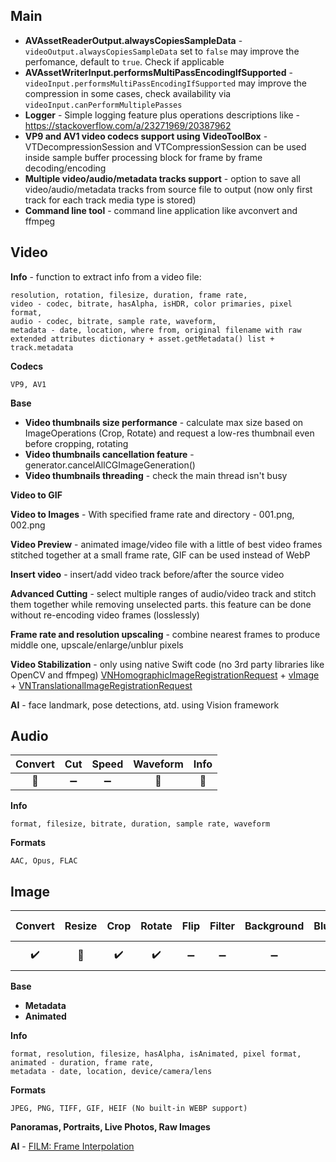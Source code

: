 ## Main
- __AVAssetReaderOutput.alwaysCopiesSampleData__ - `videoOutput.alwaysCopiesSampleData` set to `false` may improve the perfomance, default to `true`. Check if applicable
- __AVAssetWriterInput.performsMultiPassEncodingIfSupported__ - `videoInput.performsMultiPassEncodingIfSupported` may improve the compression in some cases, check availability via `videoInput.canPerformMultiplePasses`
- __Logger__ - Simple logging feature plus operations descriptions like - https://stackoverflow.com/a/23271969/20387962
- __VP9 and AV1 video codecs support using VideoToolBox__ - VTDecompressionSession and VTCompressionSession can be used inside sample buffer processing block for frame by frame decoding/encoding
- __Multiple video/audio/metadata tracks support__ - option to save all video/audio/metadata tracks from source file to output (now only first track for each track media type is stored)
- __Command line tool__ - command line application like avconvert and ffmpeg

## Video
__Info__ - function to extract info from a video file:
```
resolution, rotation, filesize, duration, frame rate,
video - codec, bitrate, hasAlpha, isHDR, color primaries, pixel format,
audio - codec, bitrate, sample rate, waveform,
metadata - date, location, where from, original filename with raw extended attributes dictionary + asset.getMetadata() list + track.metadata
```

__Codecs__
```
VP9, AV1
```

__Base__
- __Video thumbnails size performance__ - calculate max size based on ImageOperations (Crop, Rotate) and request a low-res thumbnail even before cropping, rotating
- __Video thumbnails cancellation feature__ - generator.cancelAllCGImageGeneration()
- __Video thumbnails threading__ - check the main thread isn't busy

__Video to GIF__

__Video to Images__ - With specified frame rate and directory - 001.png, 002.png

__Video Preview__ - animated image/video file with a little of best video frames stitched together at a small frame rate, GIF can be used instead of WebP

__Insert video__ - insert/add video track before/after the source video

__Advanced Cutting__ - select multiple ranges of audio/video track and stitch them together while removing unselected parts. this feature can be done without re-encoding video frames (losslessly)

__Frame rate and resolution upscaling__ - combine nearest frames to produce middle one, upscale/enlarge/unblur pixels

__Video Stabilization__ - only using native Swift code (no 3rd party libraries like OpenCV and ffmpeg)
[VNHomographicImageRegistrationRequest](https://developer.apple.com/documentation/vision/VNHomographicImageRegistrationRequest) + [vImage](https://developer.apple.com/documentation/accelerate/vimage) + [VNTranslationalImageRegistrationRequest](https://developer.apple.com/documentation/vision/VNTranslationalImageRegistrationRequest)

__AI__ - face landmark, pose detections, atd. using Vision framework

## Audio
| Convert | Cut | Speed | Waveform | Info |
| :---: | :---: | :---: | :---: | :---: |
| 🚧 | ➖ | ➖ | 🚧 | 🚧 |

__Info__
``` 
format, filesize, bitrate, duration, sample rate, waveform
```

__Formats__
```
AAC, Opus, FLAC
```

## Image
| Convert | Resize | Crop | Rotate | Flip | Filter | Background | Blurhash | Custom FPS | Thumbnail | Info |
| :---: | :---: | :---: | :---: | :---: | :---: | :---: | :---: | :---: | :---: | :---: |
| ✔️ | 🚧 | ✔️ | ✔️ | ➖ | ➖ | ➖ | 🚧 | Animated 🚧 | Animated 🚧 | 🚧 |

__Base__
- __Metadata__
- __Animated__

__Info__
```
format, resolution, filesize, hasAlpha, isAnimated, pixel format,
animated - duration, frame rate,
metadata - date, location, device/camera/lens
```

__Formats__
```
JPEG, PNG, TIFF, GIF, HEIF (No built-in WEBP support)
```

__Panoramas, Portraits, Live Photos, Raw Images__

__AI__ - [FILM: Frame Interpolation](https://film-net.github.io/)
